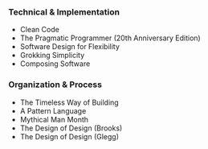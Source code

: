 ### Technical & Implementation
- Clean Code
- The Pragmatic Programmer (20th Anniversary Edition)
- Software Design for Flexibility
- Grokking Simplicity
- Composing Software

### Organization & Process
- The Timeless Way of Building
- A Pattern Language
- Mythical Man Month
- The Design of Design (Brooks)
- The Design of Design (Glegg)
